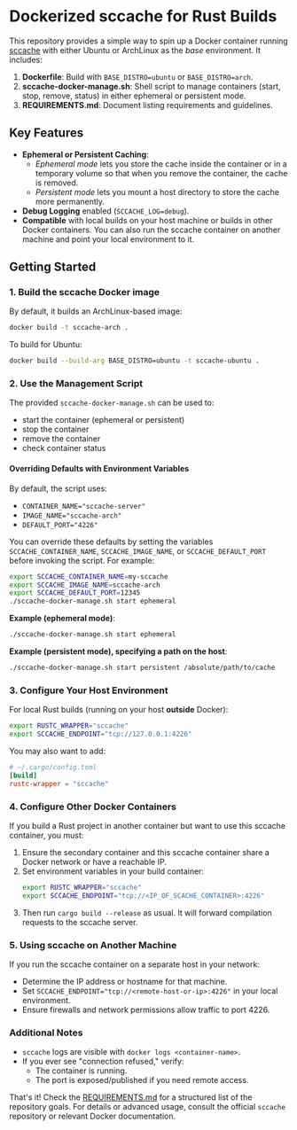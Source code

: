 # Dockerized sccache for Rust Builds

This repository provides a simple way to spin up a Docker container running 
[sccache](https://github.com/mozilla/sccache) with either Ubuntu or ArchLinux 
as the *base* environment. It includes:

1. **Dockerfile**: Build with `BASE_DISTRO=ubuntu` or `BASE_DISTRO=arch`.
2. **sccache-docker-manage.sh**: Shell script to manage containers 
   (start, stop, remove, status) in either ephemeral or persistent mode.
3. **REQUIREMENTS.md**: Document listing requirements and guidelines.

## Key Features

- **Ephemeral or Persistent Caching**: 
  - *Ephemeral mode* lets you store the cache inside the container or in a 
    temporary volume so that when you remove the container, the cache is removed.
  - *Persistent mode* lets you mount a host directory to store the cache more 
    permanently.
- **Debug Logging** enabled (`SCCACHE_LOG=debug`).
- **Compatible** with local builds on your host machine or builds in other 
  Docker containers. You can also run the sccache container on another machine 
  and point your local environment to it.

## Getting Started

### 1. Build the sccache Docker image

By default, it builds an ArchLinux-based image:
```bash
docker build -t sccache-arch .
```

To build for Ubuntu:
```bash
docker build --build-arg BASE_DISTRO=ubuntu -t sccache-ubuntu .
```

### 2. Use the Management Script

The provided `sccache-docker-manage.sh` can be used to:
- start the container (ephemeral or persistent)
- stop the container
- remove the container
- check container status

#### Overriding Defaults with Environment Variables

By default, the script uses:
- `CONTAINER_NAME="sccache-server"`
- `IMAGE_NAME="sccache-arch"`
- `DEFAULT_PORT="4226"`

You can override these defaults by setting the variables `SCCACHE_CONTAINER_NAME`, 
`SCCACHE_IMAGE_NAME`, or `SCCACHE_DEFAULT_PORT` before invoking the script. 
For example:

```bash
export SCCACHE_CONTAINER_NAME=my-sccache
export SCCACHE_IMAGE_NAME=sccache-arch
export SCCACHE_DEFAULT_PORT=12345
./sccache-docker-manage.sh start ephemeral
```

**Example (ephemeral mode)**:
```bash
./sccache-docker-manage.sh start ephemeral
```

**Example (persistent mode), specifying a path on the host**:
```bash
./sccache-docker-manage.sh start persistent /absolute/path/to/cache
```

### 3. Configure Your Host Environment

For local Rust builds (running on your host **outside** Docker):
```bash
export RUSTC_WRAPPER="sccache"
export SCCACHE_ENDPOINT="tcp://127.0.0.1:4226"
```

You may also want to add:
```toml
# ~/.cargo/config.toml
[build]
rustc-wrapper = "sccache"
```

### 4. Configure Other Docker Containers

If you build a Rust project in another container but want to use this sccache 
container, you must:
1. Ensure the secondary container and this sccache container share a 
   Docker network or have a reachable IP.
2. Set environment variables in your build container:
   ```bash
   export RUSTC_WRAPPER="sccache"
   export SCCACHE_ENDPOINT="tcp://<IP_OF_SCACHE_CONTAINER>:4226"
   ```
3. Then run `cargo build --release` as usual. It will forward compilation 
   requests to the sccache server.

### 5. Using sccache on Another Machine

If you run the sccache container on a separate host in your network:
- Determine the IP address or hostname for that machine.
- Set `SCCACHE_ENDPOINT="tcp://<remote-host-or-ip>:4226"` in your local environment.
- Ensure firewalls and network permissions allow traffic to port 4226.

### Additional Notes

- `sccache` logs are visible with `docker logs <container-name>`.
- If you ever see "connection refused," verify:
  - The container is running.
  - The port is exposed/published if you need remote access.

That's it! Check the [REQUIREMENTS.md](REQUIREMENTS.md) for a structured list 
of the repository goals. For details or advanced usage, consult the official 
`sccache` repository or relevant Docker documentation.
